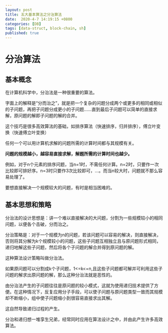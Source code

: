 ```yaml
---
layout: post
title: 五大基本算法之分治算法
date:  2020-4-7 14:19:15 +0800
categories: [DB]
tags: [data-struct, block-chain, sh]
published: true
---
```




# 分治算法

## 基本概念

在计算机科学中，分治法是一种很重要的算法。

字面上的解释是“分而治之”，就是把一个复杂的问题分成两个或更多的相同或相似的子问题，再把子问题分成更小的子问题……直到最后子问题可以简单的直接求解，原问题的解即子问题的解的合并。

这个技巧是很多高效算法的基础，如排序算法（快速排序，归并排序），傅立叶变换（快速傅立叶变换）

任何一个可以用计算机求解的问题所需的计算时间都与其规模有关。

**问题的规模越小，越容易直接求解，解题所需的计算时间也越少。**

例如，对于n个元素的排序问题，当n=1时，不需任何计算。n=2时，只要作一次比较即可排好序。n=3时只要作3次比较即可，…。而当n较大时，问题就不那么容易处理了。

要想直接解决一个规模较大的问题，有时是相当困难的。



## 基本思想和策略

分治法的设计思想是：讲一个难以直接解决的大问题，分割为一些规模较小的相同问题，以便各个击破，分而治之。

分治策略是：对于一个规模为n的问题，若该问题可以容易的解决，则直接解决，否则将其分解为k个规模较小的问题，这些子问题互相独立且与原问题形式相同，递归地解这些子问题，然后将各个子问题的解合并得到原问题的解。

这种算法设计策略叫做分治法。

如果原问题可以分割成k个子问题，1<=k<=n,且这些子问题都可解并可利用这些子问题的解求出原问题的解，那么这种分治法就是恶性的。

由分治法产生的子问题往往是原问题的较小模式，这就为使用递归技术提供了方便。在这种情况下，反复应用分子手段，可以使子问题与原问题类型一致而其规模却不断缩小，组中使子问题缩小到很容易直接求出其解。

这自然导致递归过程的产生。

分治和递归想一堆孪生兄弟，经常同时应用在算法设计之中，并由此产生许多高效算法。

